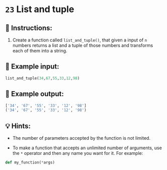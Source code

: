 # `23` List and tuple

## 📝 Instructions:

1. Create a function called `list_and_tuple()`, that given a input of `n` numbers returns a list and a tuple of those numbers and transforms each of them into a string.

## 📎 Example input:

```py
list_and_tuple(34,67,55,33,12,98)
```

## 📎 Example output:

```py
['34', '67', '55', '33', '12', '98']
('34', '67', '55', '33', '12', '98')
```

## 💡 Hints:

+ The number of parameters accepted by the function is not limited.

+ To make a function that accepts an unlimited number of arguments, use the `*` operator and then any name you want for it. For example:

```py
def my_function(*args)
```
